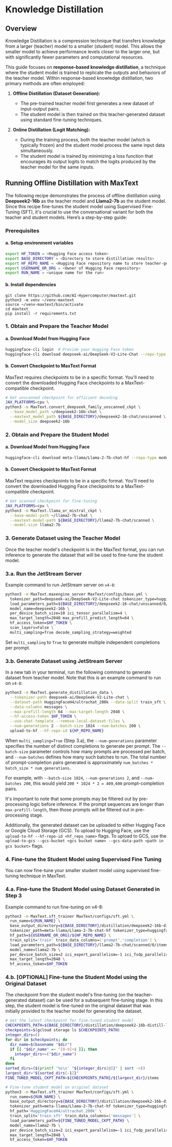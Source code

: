 <!--
 Copyright 2024 Google LLC

 Licensed under the Apache License, Version 2.0 (the "License");
 you may not use this file except in compliance with the License.
 You may obtain a copy of the License at

      https://www.apache.org/licenses/LICENSE-2.0

 Unless required by applicable law or agreed to in writing, software
 distributed under the License is distributed on an "AS IS" BASIS,
 WITHOUT WARRANTIES OR CONDITIONS OF ANY KIND, either express or implied.
 See the License for the specific language governing permissions and
 limitations under the License.
 -->

# Knowledge Distillation

## Overview
Knowledge Distillation is a compression technique that transfers knowledge from a larger (teacher) model to a smaller (student) model. This allows the smaller model to achieve performance levels closer to the larger one, but with significantly fewer parameters and computational resources.

This guide focuses on **response-based knowledge distillation**, a technique where the student model is trained to replicate the outputs and behaviors of the teacher model. Within response-based knowledge distillation, two primary methods are often employed:

1.  **Offline Distillation (Dataset Generation):**
    *   The pre-trained teacher model first generates a new dataset of input-output pairs.
    *   The student model is then trained on this teacher-generated dataset using standard fine-tuning techniques.

2.  **Online Distillation (Logit Matching):**
    *   During the training process, both the teacher model (which is typically frozen) and the student model process the same input data simultaneously.
    *   The student model is trained by minimizing a loss function that encourages its output logits to match the logits produced by the teacher model for the same inputs.

## Running Offline Distillation with MaxText

The following recipe demonstrates the process of offline distillation using **Deepseek2-16b** as the teacher model and **Llama2-7b** as the student model. Since this recipe fine-tunes the student model using Supervised Fine-Tuning (SFT), it's crucial to use the conversational variant for both the teacher and student models. Here’s a step-by-step guide:

### Prerequisites

#### a. Setup environment variables

```bash
export HF_TOKEN = <Hugging Face access token>
export BASE_DIRECTORY = <Directory to store distillation results>
export HF_REPO_NAME = <Hugging Face repository name to store teacher-generated dataset>
export USERNAME_OR_ORG = <Owner of Hugging Face repository>
export RUN_NAME = <unique name for the run>
```

#### b. Install dependencies

```
git clone https://github.com/AI-Hypercomputer/maxtext.git
python3 -m venv ~/venv-maxtext
source ~/venv-maxtext/bin/activate
cd maxtext
pip install -r requirements.txt
```

### 1. Obtain and Prepare the Teacher Model

#### a. Download Model from Hugging Face

```bash
huggingface-cli login  # Provide your Hugging Face token
huggingface-cli download deepseek-ai/DeepSeek-V2-Lite-Chat --repo-type model --local-dir ~/deepseek2-16b-chat
```

#### b. Convert Checkpoint to MaxText Format
MaxText requires checkpoints to be in a specific format. You'll need to convert the downloaded Hugging Face checkpoints to a MaxText-compatible checkpoint.

```bash
# Get unscanned checkpoint for efficient decoding
JAX_PLATFORMS=cpu \
python3 -m MaxText.convert_deepseek_family_unscanned_ckpt \
  --base_model_path ~/deepseek2-16b-chat \
  --maxtext_model_path ${BASE_DIRECTORY}/deepseek2-16-chat/unscanned \
  --model_size deepseek2-16b
```

### 2. Obtain and Prepare the Student Model

#### a. Download Model from Hugging Face

```bash
huggingface-cli download meta-llama/Llama-2-7b-chat-hf --repo-type model --local-dir ~/llama2-7b-chat
```

#### b. Convert Checkpoint to MaxText Format
MaxText requires checkpoints to be in a specific format. You'll need to convert the downloaded Hugging Face checkpoints to a MaxText-compatible checkpoint.

```bash
# Get scanned checkpoint for fine-tuning
JAX_PLATFORMS=cpu \
python3 -m MaxText.llama_or_mistral_ckpt \
  --base-model-path ~/llama2-7b-chat \
  --maxtext-model-path ${BASE_DIRECTORY}/llama2-7b-chat/scanned \
  --model-size llama2-7b
```

### 3. Generate Dataset using the Teacher Model
Once the teacher model's checkpoint is in the MaxText format, you can run inference to generate the dataset that will be used to fine-tune the student model.

### 3.a. Run the JetStream Server

Example command to run JetStream server on `v4-8`:

```bash
python3 -m MaxText.maxengine_server MaxText/configs/base.yml \
  tokenizer_path=deepseek-ai/DeepSeek-V2-Lite-chat tokenizer_type=huggingface \
  load_parameters_path=${BASE_DIRECTORY}/deepseek2-16-chat/unscanned/0/items \
  model_name=deepseek2-16b \
  per_device_batch_size=10 ici_tensor_parallelism=4 \
  max_target_length=2048 max_prefill_predict_length=64 \
  hf_access_token=$HF_TOKEN \
  scan_layers=False \
  multi_sampling=True decode_sampling_strategy=weighted
```

Set `multi_sampling` to `True` to generate multiple independent completions per prompt.


### 3.b. Generate Dataset using JetStream Server
In a new tab in your terminal, run the following command to generate dataset from teacher model. Note that this is an example command to run on `v4-8`:

```bash
python3 -m MaxText.generate_distillation_data \
  --tokenizer-path deepseek-ai/DeepSeek-V2-Lite-chat \
  --dataset-path HuggingFaceH4/ultrachat_200k --data-split train_sft \
  --data-columns messages \
  --max-prefill-length 64 --max-target-length 2048 \
  --hf-access-token $HF_TOKEN \
  --use-chat-template --remove-local-dataset-files \
  --num-generations 2 --batch-size 1024 --num-batches 200 \
  upload-to-hf --hf-repo-id ${HF_REPO_NAME}
```

When `multi_sampling=True` (Step 3.a), the `--num-generations` parameter specifies the number of distinct completions to generate per prompt. The `--batch-size` parameter controls how many prompts are processed per batch, and `--num-batches` defines how many such batches to run. The total number of prompt-completion pairs generated is approximately `num_batches * batch_size * num_generations`.

For example, with `--batch-size 1024`, `--num-generations 2`, and `--num-batches 200`, this would yield `200 * 1024 * 2 = 409,600` prompt-completion pairs.

It's important to note that some prompts may be filtered out by pre-processing logic before inference. If the prompt sequences are longer than `max-prefill-length`, then those prompts will be filtered out in pre-processing stage.

Additionally, the generated dataset can be uploaded to either Hugging Face or Google Cloud Storage (GCS). To upload to Hugging Face, use the `upload-to-hf --hf-repo-id <hf_repo_name>` flags. To upload to GCS, use the `upload-to-gcs --gcs-bucket <gcs bucket name> --gcs-data-path <path in gcs bucket>` flags.

### 4. Fine-tune the Student Model using Supervised Fine Tuning
You can now fine-tune your smaller student model using supervised fine-tuning technique in MaxText.

### 4.a. Fine-tune the Student Model using Dataset Generated in Step 3

Example command to run fine-tuning on v4-8:

```bash
python3 -m MaxText.sft_trainer MaxText/configs/sft.yml \
  run_name=${RUN_NAME} \
  base_output_directory=${BASE_DIRECTORY}/distillation/deepseek2-16b-distill-llama2-7b \
  tokenizer_path=meta-llama/Llama-2-7b-chat-hf tokenizer_type=huggingface \
  hf_path=${USERNAME_OR_ORG}/${HF_REPO_NAME} \
  train_split='train' train_data_columns=['prompt','completion'] \
  load_parameters_path=${BASE_DIRECTORY}/llama2-7b-chat/scanned/0/items \
  model_name=llama2-7b \
  per_device_batch_size=2 ici_expert_parallelism=-1 ici_fsdp_parallelism=4 \
  max_target_length=2048 \
  hf_access_token=$HF_TOKEN
```

### 4.b. **[OPTIONAL]** Fine-tune the Student Model using the Original Dataset

The checkpoint from the student model's fine-tuning (on the teacher-generated dataset) can be used for a subsequent fine-tuning stage. In this step, the student model is fine-tuned on the original dataset that was initially provided to the teacher model for generating the dataset.

```bash
# Get the latest checkpoint for fine-tuned student model
CHECKPOINTS_PATH=${BASE_DIRECTORY}/distillation/deepseek2-16b-distill-llama2-7b/${RUN_NAME}/checkpoints
checkpoints=$(gcloud storage ls $CHECKPOINTS_PATH)
integer_dirs=()
for dir in $checkpoints; do
  dir_name=$(basename "$dir")
  if [[ "$dir_name" =~ ^[0-9]+$ ]]; then
    integer_dirs+=("$dir_name")
  fi
done
sorted_dirs=($(printf '%s\n' "${integer_dirs[@]}" | sort -n))
largest_dir="${sorted_dirs[-1]}"
FINE_TUNED_MODEL_CKPT_PATH=${CHECKPOINTS_PATH}/${largest_dir}/items

# Fine-tune student model on original dataset
python3 -m MaxText.sft_trainer MaxText/configs/sft.yml \
  run_name=${RUN_NAME} \
  base_output_directory=${BASE_DIRECTORY}/distillation/deepseek2-16b-distill-llama2-7b \
  tokenizer_path=meta-llama/Llama-2-7b-chat-hf tokenizer_type=huggingface \
  hf_path='HuggingFaceH4/ultrachat_200k' \
  train_split='train_sft' train_data_columns=['messages'] \
  load_parameters_path=${FINE_TUNED_MODEL_CKPT_PATH} \
  model_name=llama2-7b \
  per_device_batch_size=2 ici_expert_parallelism=-1 ici_fsdp_parallelism=4 \
  max_target_length=2048 \
  hf_access_token=$HF_TOKEN
```
